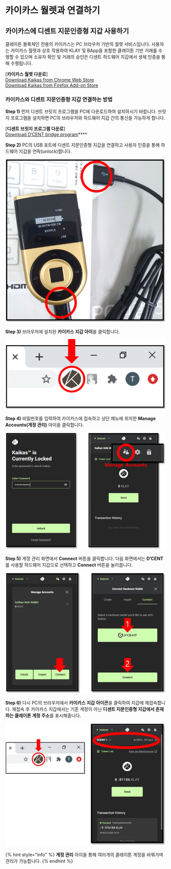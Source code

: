 # 카이카스 월렛과 연결하기

## 카이카스에 디센트 지문인증형 지갑 사용하기

클레이튼 블록체인 전용의 카이카스는 PC 브라우저 기반의 월렛 서비스입니다. 사용자는 카이카스 월렛과 상호 작용하여 KLAY 및 BApp을 포함한 클레이튼 기반 거래를 수행할 수 있으며 소유자 확인 및 거래의 승인은 디센트 하드웨어 지갑에서 생체 인증을 통해 수행됩니다.

\[**카이카스 월렛 다운로**\]  
[Download Kaikas from Chrome Web Store](https://chrome.google.com/webstore/detail/kaikas/jblndlipeogpafnldhgmapagcccfchpi?h)  
[Download Kaikas from Firefox Add-on Store](https://addons.mozilla.org/ko/firefox/addon/kaikas/?src=search)

### 카이카스와 디센트 지문인증형 지갑 연결하는 방법  

**Step 1\)** 먼저 디센트 브릿지 프로그램을 PC에 다운로드하여 설치하시기 바랍니다. 브릿지 프로그램을 설치하면 PC의 브라우저와 하드웨어 지갑 간의 통신을 가능하게 합니다.

\[**디센트 브릿지 프로그램 다운로**\]  
[Download D’CENT bridge program](https://bridge.dcentwallet.com/v2/download)\*\*\*\*

**Step 2\)** PC의 USB 포트에 디센트 지문인증형 지갑을 연결하고 사용자 인증을 통해 하드웨어 지갑을 언락\(unlock\)합니다.

![](../.gitbook/assets/connect-biometric-to-pc.png)

**Step 3\)** 브라우저에 설치된 **카이카스 지갑 아이**을 클릭합니다.

![](../.gitbook/assets/kaikas-extension-on-pc.png)

**Step 4\)** 비밀번호를 입력하여 카이카스에 접속하고 상단 메뉴에 위치한 **Manage Accounts\(계정 관리\)** 아이을 클릭합니다.

![](../.gitbook/assets/kaikas-1.png)

**Step 5\)** 계정 관리 화면에서 **Connect** 버튼을 클릭합니다. 다음 화면에서는 **D’CENT**를 사용할 하드웨어 지갑으로 선택하고 **Connect** 버튼을 눌러줍니다.

![](../.gitbook/assets/kaikas-2.png)

**Step 6\)** 다시 PC의 브라우저에서 **카이카스 지갑 아이콘**을 클릭하여 지갑에 재접속합니다. 재접속 후 카이카스 지갑에서는 기존 계정이 아닌 **디센트 지문인증형 지갑에서 존재하는 클레이튼 계정 주소**를 표시해줍니다.

![](../.gitbook/assets/kaikas-3.png)

{% hint style="info" %}
 **계정 관리** 아이을 통해 여러개의 클레이튼 계정을 바꿔가며 관리가 가능합니다.
{% endhint %}


